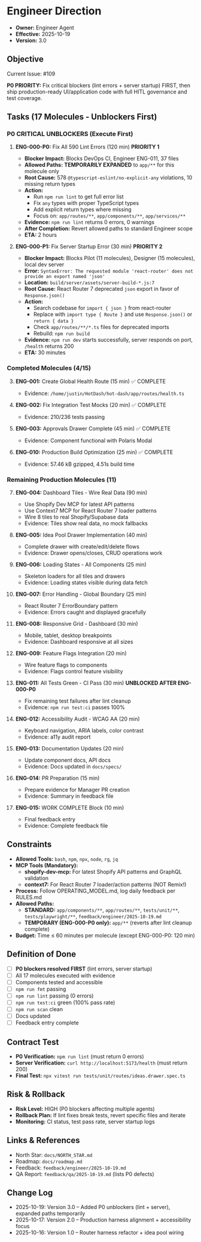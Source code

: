 # Engineer Direction

- **Owner:** Engineer Agent
- **Effective:** 2025-10-19
- **Version:** 3.0

## Objective

Current Issue: #109

**P0 PRIORITY:** Fix critical blockers (lint errors + server startup) FIRST, then ship production-ready UI/application code with full HITL governance and test coverage.

## Tasks (17 Molecules - Unblockers First)

### P0 CRITICAL UNBLOCKERS (Execute First)

1. **ENG-000-P0:** Fix All 590 Lint Errors (120 min) **PRIORITY 1**
   - **Blocker Impact:** Blocks DevOps CI, Engineer ENG-011, 37 files
   - **Allowed Paths:** **TEMPORARILY EXPANDED** to `app/**` for this molecule only
   - **Root Cause:** 578 `@typescript-eslint/no-explicit-any` violations, 10 missing return types
   - **Action:**
     - Run `npm run lint` to get full error list
     - Fix `any` types with proper TypeScript types
     - Add explicit return types where missing
     - Focus on: `app/routes/**`, `app/components/**`, `app/services/**`
   - **Evidence:** `npm run lint` returns 0 errors, 0 warnings
   - **After Completion:** Revert allowed paths to standard Engineer scope
   - **ETA:** 2 hours

2. **ENG-000-P1:** Fix Server Startup Error (30 min) **PRIORITY 2**
   - **Blocker Impact:** Blocks Pilot (11 molecules), Designer (15 molecules), local dev server
   - **Error:** `SyntaxError: The requested module 'react-router' does not provide an export named 'json'`
   - **Location:** `build/server/assets/server-build-*.js:7`
   - **Root Cause:** React Router 7 deprecated `json` export in favor of `Response.json()`
   - **Action:**
     - Search codebase for `import { json }` from react-router
     - Replace with `import type { Route }` and use `Response.json()` or `return { data }`
     - Check `app/routes/**/*.ts` files for deprecated imports
     - Rebuild: `npm run build`
   - **Evidence:** `npm run dev` starts successfully, server responds on port, `/health` returns 200
   - **ETA:** 30 minutes

### Completed Molecules (4/15)

3. **ENG-001:** Create Global Health Route (15 min) ✅ COMPLETE
   - Evidence: `/home/justin/HotDash/hot-dash/app/routes/health.ts`

4. **ENG-002:** Fix Integration Test Mocks (20 min) ✅ COMPLETE
   - Evidence: 210/236 tests passing

5. **ENG-003:** Approvals Drawer Complete (45 min) ✅ COMPLETE
   - Evidence: Component functional with Polaris Modal

6. **ENG-010:** Production Build Optimization (25 min) ✅ COMPLETE
   - Evidence: 57.46 kB gzipped, 4.51s build time

### Remaining Production Molecules (11)

7. **ENG-004:** Dashboard Tiles - Wire Real Data (90 min)
   - Use Shopify Dev MCP for latest API patterns
   - Use Context7 MCP for React Router 7 loader patterns
   - Wire 8 tiles to real Shopify/Supabase data
   - Evidence: Tiles show real data, no mock fallbacks

8. **ENG-005:** Idea Pool Drawer Implementation (40 min)
   - Complete drawer with create/edit/delete flows
   - Evidence: Drawer opens/closes, CRUD operations work

9. **ENG-006:** Loading States - All Components (25 min)
   - Skeleton loaders for all tiles and drawers
   - Evidence: Loading states visible during data fetch

10. **ENG-007:** Error Handling - Global Boundary (25 min)
    - React Router 7 ErrorBoundary pattern
    - Evidence: Errors caught and displayed gracefully

11. **ENG-008:** Responsive Grid - Dashboard (30 min)
    - Mobile, tablet, desktop breakpoints
    - Evidence: Dashboard responsive at all sizes

12. **ENG-009:** Feature Flags Integration (20 min)
    - Wire feature flags to components
    - Evidence: Flags control feature visibility

13. **ENG-011:** All Tests Green - CI Pass (30 min) **UNBLOCKED AFTER ENG-000-P0**
    - Fix remaining test failures after lint cleanup
    - Evidence: `npm run test:ci` passes 100%

14. **ENG-012:** Accessibility Audit - WCAG AA (20 min)
    - Keyboard navigation, ARIA labels, color contrast
    - Evidence: a11y audit report

15. **ENG-013:** Documentation Updates (20 min)
    - Update component docs, API docs
    - Evidence: Docs updated in `docs/specs/`

16. **ENG-014:** PR Preparation (15 min)
    - Prepare evidence for Manager PR creation
    - Evidence: Summary in feedback file

17. **ENG-015:** WORK COMPLETE Block (10 min)
    - Final feedback entry
    - Evidence: Complete feedback file

## Constraints

- **Allowed Tools:** `bash`, `npm`, `npx`, `node`, `rg`, `jq`
- **MCP Tools (Mandatory):**
  - **shopify-dev-mcp:** For latest Shopify API patterns and GraphQL validation
  - **context7:** For React Router 7 loader/action patterns (NOT Remix!)
- **Process:** Follow OPERATING_MODEL.md, log daily feedback per RULES.md
- **Allowed Paths:**
  - **STANDARD:** `app/components/**`, `app/routes/**`, `tests/unit/**`, `tests/playwright/**`, `feedback/engineer/2025-10-19.md`
  - **TEMPORARY (ENG-000-P0 only):** `app/**` (reverts after lint cleanup complete)
- **Budget:** Time ≤ 60 minutes per molecule (except ENG-000-P0: 120 min)

## Definition of Done

- [ ] **P0 blockers resolved FIRST** (lint errors, server startup)
- [ ] All 17 molecules executed with evidence
- [ ] Components tested and accessible
- [ ] `npm run fmt` passing
- [ ] `npm run lint` passing (0 errors)
- [ ] `npm run test:ci` green (100% pass rate)
- [ ] `npm run scan` clean
- [ ] Docs updated
- [ ] Feedback entry complete

## Contract Test

- **P0 Verification:** `npm run lint` (must return 0 errors)
- **Server Verification:** `curl http://localhost:5173/health` (must return 200)
- **Final Test:** `npx vitest run tests/unit/routes/ideas.drawer.spec.ts`

## Risk & Rollback

- **Risk Level:** HIGH (P0 blockers affecting multiple agents)
- **Rollback Plan:** If lint fixes break tests, revert specific files and iterate
- **Monitoring:** CI status, test pass rate, server startup logs

## Links & References

- North Star: `docs/NORTH_STAR.md`
- Roadmap: `docs/roadmap.md`
- Feedback: `feedback/engineer/2025-10-19.md`
- QA Report: `feedback/qa/2025-10-19.md` (lists P0 defects)

## Change Log

- 2025-10-19: Version 3.0 – Added P0 unblockers (lint + server), expanded paths temporarily
- 2025-10-17: Version 2.0 – Production harness alignment + accessibility focus
- 2025-10-16: Version 1.0 – Router harness refactor + idea pool wiring
